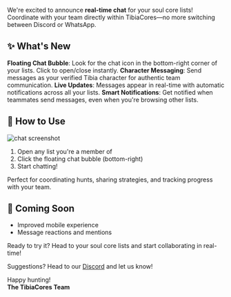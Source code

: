 We're excited to announce **real-time chat** for your soul core lists! Coordinate with your team directly within TibiaCores—no more switching between Discord or WhatsApp.

## ✨ What's New

**Floating Chat Bubble**: Look for the chat icon in the bottom-right corner of your lists. Click to open/close instantly.
**Character Messaging**: Send messages as your verified Tibia character for authentic team communication.
**Live Updates**: Messages appear in real-time with automatic notifications across all your lists.
**Smart Notifications**: Get notified when teammates send messages, even when you're browsing other lists.

## 🔧 How to Use

![chat screenshot](/assets/blog/images/chat-screenshot.png)

1. Open any list you're a member of
2. Click the floating chat bubble (bottom-right)
3. Start chatting!

Perfect for coordinating hunts, sharing strategies, and tracking progress with your team.

## 🚀 Coming Soon

- Improved mobile experience
- Message reactions and mentions

Ready to try it? Head to your soul core lists and start collaborating in real-time!

Suggestions? Head to our [Discord](https://discord.gg/py9RhemV) and let us know!

Happy hunting!  
**The TibiaCores Team**
